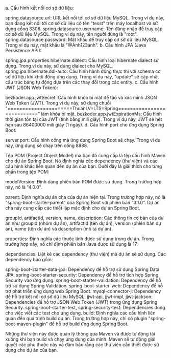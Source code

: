 a. Cấu hình kết nối cơ sở dữ liệu:

spring.datasource.url: URL kết nối tới cơ sở dữ liệu MySQL. Trong ví dụ này, bạn đang kết nối tới cơ sở dữ liệu có tên "tesst" trên máy localhost và sử dụng cổng 3306.
spring.datasource.username: Tên đăng nhập để truy cập cơ sở dữ liệu MySQL. Trong ví dụ này, tên người dùng là "root".
spring.datasource.password: Mật khẩu để truy cập cơ sở dữ liệu MySQL. Trong ví dụ này, mật khẩu là "@Anh123anh".
b. Cấu hình JPA (Java Persistence API):

spring.jpa.properties.hibernate.dialect: Cấu hình loại hibernate dialect sử dụng. Trong ví dụ này, sử dụng dialect cho MySQL.
spring.jpa.hibernate.ddl-auto: Cấu hình hành động thực thi với schema cơ sở dữ liệu khi khởi động ứng dụng. Trong ví dụ này, "update" sẽ cập nhật cấu trúc bảng tự động dựa trên các thay đổi trong các entity.
c. Cấu hình JWT (JSON Web Token):

bezkoder.app.jwtSecret: Cấu hình khóa bí mật để tạo và xác minh JSON Web Token (JWT). Trong ví dụ này, sử dụng chuỗi "======================ThuanLV=LTS=Spring===========================" làm khóa bí mật.
bezkoder.app.jwtExpirationMs: Cấu hình thời gian tồn tại của JWT (tính bằng mili giây). Trong ví dụ này, JWT sẽ hết hạn sau 86400000 mili giây (1 ngày).
d. Cấu hình port cho ứng dụng Spring Boot:

server.port: Cấu hình cổng mà ứng dụng Spring Boot sẽ chạy. Trong ví dụ này, ứng dụng sẽ chạy trên cổng 8888.

Tệp POM (Project Object Model) mà bạn đã cung cấp là tệp cấu hình Maven cho dự án Spring Boot. Nó định nghĩa các dependency (thư viện) và các cấu hình khác liên quan đến dự án của bạn. Dưới đây là giải thích cho từng phần trong tệp POM:

modelVersion: Định dạng phiên bản POM được sử dụng. Trong trường hợp này, nó là "4.0.0".

parent: Định nghĩa dự án cha của dự án hiện tại. Trong trường hợp này, nó là "spring-boot-starter-parent" của Spring Boot với phiên bản "3.1.0". Dự án cha này cung cấp các thiết lập mặc định cho dự án Spring Boot.

groupId, artifactId, version, name, description: Các thông tin cơ bản của dự án như groupId (nhóm dự án), artifactId (tên dự án), version (phiên bản dự án), name (tên dự án) và description (mô tả dự án).

properties: Định nghĩa các thuộc tính được sử dụng trong dự án. Trong trường hợp này, nó chỉ định phiên bản Java được sử dụng là 17.

dependencies: Liệt kê các dependency (thư viện) mà dự án sẽ sử dụng. Các dependency bao gồm:

spring-boot-starter-data-jpa: Dependency để hỗ trợ sử dụng Spring Data JPA.
spring-boot-starter-security: Dependency để hỗ trợ tích hợp Spring Security vào ứng dụng.
spring-boot-starter-validation: Dependency để hỗ trợ sử dụng Spring Validation.
spring-boot-starter-web: Dependency để hỗ trợ phát triển ứng dụng web Spring Boot.
mysql-connector-j: Dependency để hỗ trợ kết nối cơ sở dữ liệu MySQL.
jjwt-api, jjwt-impl, jjwt-jackson: Dependencies để hỗ trợ JSON Web Token (JWT) trong ứng dụng Spring Security.
spring-boot-starter-test, spring-security-test: Dependencies dùng cho việc viết các test cho ứng dụng.
build: Định nghĩa các cấu hình liên quan đến quá trình build dự án. Trong trường hợp này, chỉ có plugin "spring-boot-maven-plugin" để hỗ trợ build ứng dụng Spring Boot.

Những thư viện này được quản lý thông qua Maven và được tự động tải xuống khi bạn build và chạy ứng dụng của mình. Maven sẽ tự động giải quyết các phụ thuộc này và đảm bảo rằng các thư viện cần thiết được sử dụng cho dự án của bạn.
